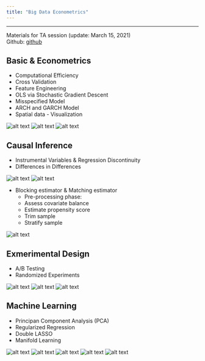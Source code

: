 ```yaml
---
title: "Big Data Econometrics"
---
```

--------------------------------------------------------------------------------------
Materials for TA session (update: March 15, 2021)  
Github: [github](https://github.com/ymju86/Big_Data_Econometrics)

## Basic & Econometrics
- Computational Efficiency
- Cross Validation
- Feature Engineering
- OLS via Stochastic Gradient Descent
- Misspecified Model
- ARCH and GARCH Model
- Spatial data - Visualization

![alt text](/images/covid.png)
![alt text](/images/pair.png)
![alt text](/images/box.png)

## Causal Inference
- Instrumental Variables & Regression Discontinuity
- Differences in Differences

![alt text](/images/dd1.png)
![alt text](/images/dd.png)

- Blocking estimator & Matching estimator
   - Pre-processing phase:
   - Assess covariate balance
   - Estimate propensity score
   - Trim sample
   - Stratify sample

![alt text](/images/ps_score.png)

## Exmerimental Design
- A/B Testing
- Randomized Experiments

![alt text](/images/re.png)
![alt text](/images/ci.png)
![alt text](/images/re_cov.png)

## Machine Learning
- Principan Component Analysis (PCA)
- Regularized Regression
- Double LASSO
- Manifold Learning 

![alt text](/images/ridge.png)
![alt text](/images/lasso.png)
![alt text](/images/lasso_en.png)
![alt text](/images/pos_lasso.png)
![alt text](/images/en.png)
